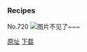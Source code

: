 ### Recipes
No.720
![图片不见了~~~](https://imgs.xkcd.com/comics/recipes.png)

[原址](https://xkcd.com//720) [下载](https://imgs.xkcd.com/comics/recipes.png)

